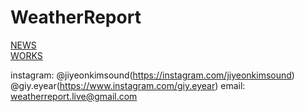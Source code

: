 # WeatherReport

[NEWS](post/news.md)<br>
[WORKS](post/works.md)<br>

instagram: @jiyeonkimsound(https://instagram.com/jiyeonkimsound)<br> @giy.eyear(https://www.instagram.com/giy.eyear)
email: weatherreport.live@gmail.com




